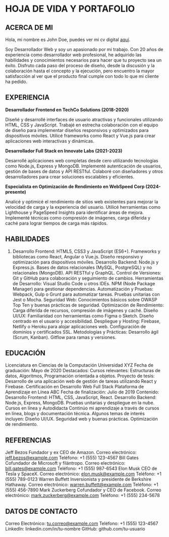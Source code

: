 # HOJA DE VIDA Y PORTAFOLIO

## ACERCA DE MI

Hola, mi nombre es John Doe, puedes ver mi cv digital [aquí](https://disenandowebs.github.io/Disenandowebs/).

Soy Desarrollador Web y soy un apasionado por mi trabajo. Con 20 años de experiencia como desarrollador web profesional, he adquirido las habilidades y conocimientos necesarios para hacer que tu proyecto sea un éxito. Disfruto cada paso del proceso de diseño, desde la discusión y la colaboración hasta el concepto y la ejecución, pero encuentro la mayor satisfacción al ver que el producto final cumple con todo lo que mi cliente ha pedido.

## EXPERIENCIA

**Desarrollador Frontend en TechCo Solutions (2018-2020)**

Diseñé y desarrollé interfaces de usuario atractivas y funcionales utilizando HTML, CSS y JavaScript.
Trabajé en estrecha colaboración con el equipo de diseño para implementar diseños responsivos y optimizados para dispositivos móviles.
Utilicé frameworks como React y Vue.js para crear aplicaciones web interactivas y dinámicas.

**Desarrollador Full Stack en Innovate Labs (2021-2023)**

Desarrollé aplicaciones web completas desde cero utilizando tecnologías como Node.js, Express y MongoDB.
Implementé autenticación de usuarios, gestión de bases de datos y API RESTful.
Colaboré con diseñadores y otros desarrolladores para crear soluciones escalables y eficientes.

**Especialista en Optimización de Rendimiento en WebSpeed Corp (2024-presente)**

Analicé y optimicé el rendimiento de sitios web existentes para mejorar la velocidad de carga y la experiencia del usuario.
Utilicé herramientas como Lighthouse y PageSpeed Insights para identificar áreas de mejora.
Implementé técnicas como compresión de imágenes, carga diferida y caché para lograr tiempos de carga más rápidos.

## HABILIDADES

1. Desarrollo Frontend:
HTML5, CSS3 y JavaScript (ES6+).
Frameworks y bibliotecas como React, Angular o Vue.js.
Diseño responsivo y optimización para dispositivos móviles.
Desarrollo Backend:
Node.js y Express.js.
Bases de datos relacionales (MySQL, PostgreSQL) y no relacionales (MongoDB).
API RESTful y GraphQL.
Control de Versiones:
Git y GitHub para colaboración y seguimiento de cambios.
Herramientas de Desarrollo:
Visual Studio Code u otros IDEs.
NPM (Node Package Manager) para gestionar dependencias.
Automatización y Pruebas:
Webpack, Gulp o Grunt para automatizar tareas.
Pruebas unitarias con Jest o Mocha.
Seguridad Web:
Conocimientos básicos sobre OWASP Top Ten y buenas prácticas de seguridad.
Optimización de Rendimiento:
Carga diferida de recursos, compresión de imágenes y caché.
Diseño UI/UX:
Familiaridad con herramientas como Figma o Sketch.
Diseño centrado en el usuario y accesibilidad.
Despliegue y Hosting:
Firebase, Netlify o Heroku para alojar aplicaciones web.
Configuración de dominios y certificados SSL.
Metodologías y Prácticas:
Desarrollo ágil (Scrum, Kanban).
Gitflow para ramas y versiones.

## EDUCACIÓN

Licenciatura en Ciencias de la Computación
Universidad XYZ
Fecha de graduación: Mayo de 2020
Destacados:
Cursos relevantes: Estructuras de datos, Algoritmos, Programación orientada a objetos.
Proyecto de tesis: Desarrollo de una aplicación web de gestión de tareas utilizando React y Firebase.
Certificación en Desarrollo Web Full Stack
Plataforma de Aprendizaje en Línea ABC
Fecha de finalización: Julio de 2019
Contenido:
Desarrollo Frontend: HTML, CSS, JavaScript, React.
Desarrollo Backend: Node.js, Express, MongoDB.
Pruebas unitarias y despliegue en la nube.
Cursos en línea y Autodidacta
Continúo mi aprendizaje a través de cursos en línea, blogs y documentación técnica. Algunos temas de interés incluyen:
Diseño UI/UX.
Seguridad web y buenas prácticas.
Optimización de rendimiento.

## REFERENCIAS

Jeff Bezos
Fundador y ex CEO de Amazon.
Correo electrónico: jeff.bezos@example.com
Teléfono: +1 (555) 123-4567
Bill Gates
Cofundador de Microsoft y filántropo.
Correo electrónico: bill.gates@example.com
Teléfono: +1 (555) 987-6543
Elon Musk
CEO de Tesla y SpaceX.
Correo electrónico: elon.musk@example.com
Teléfono: +1 (555) 789-0123
Warren Buffett
Inversionista y presidente de Berkshire Hathaway.
Correo electrónico: warren.buffett@example.com
Teléfono: +1 (555) 456-7890
Mark Zuckerberg
Cofundador y CEO de Facebook.
Correo electrónico: mark.zuckerberg@example.com
Teléfono: +1 (555) 234-5678

## DATOS DE CONTACTO

Correo Electrónico: tu.correo@example.com
Teléfono: +1 (555) 123-4567
LinkedIn: linkedin.com/in/tu-nombre
GitHub: github.com/tu-usuario

